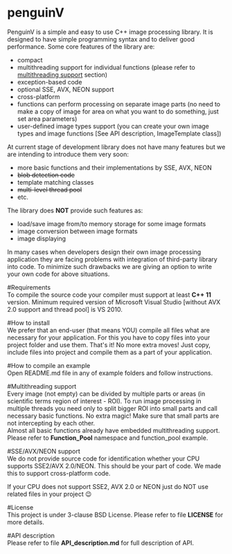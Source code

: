 # penguinV

PenguinV is a simple and easy to use C++ image processing library. It is designed to have simple programming syntax and to deliver good performance. Some core features of the library are:

- compact
- multithreading support for individual functions (please refer to [multithreading support](#multithreading-support) section)
- exception-based code
- optional SSE, AVX, NEON support
- cross-platform
- functions can perform processing on separate image parts (no need to make a copy of image for area on what you want to do something, just set area parameters)
- user-defined image types support (you can create your own image types and image functions [See API description, ImageTemplate class])

At current stage of development library does not have many features but we are intending to introduce them very soon:
- more basic functions and their implementations by SSE, AVX, NEON
- ~~blob detection code~~
- template matching classes
- ~~multi-level thread pool~~
- etc.

The library does **NOT** provide such features as:
- load/save image from/to memory storage for some image formats
- image conversion between image formats
- image displaying

In many cases when developers design their own image processing application they are facing problems with integration of third-party library into code. To minimize such drawbacks we are giving an option to write your own code for above situations.

#Requirements    
To compile the source code your compiler must support at least **C++ 11** version. Minimum required version of Microsoft Visual Studio [without AVX 2.0 support and thread pool] is VS 2010.

#How to install    
We prefer that an end-user (that means YOU) compile all files what are necessary for your application. For this you have to copy files into your project folder and use them. That's it! No more extra moves! Just copy, include files into project and compile them as a part of your application.

#How to compile an example    
Open README.md file in any of example folders and follow instructions.

#Multithreading support    
Every image (not empty) can be divided by multiple parts or areas (in scientific terms region of interest - ROI). To run image processing in multiple threads you need only to split bigger ROI into small parts and call necessary basic functions. No extra magic! Make sure that small parts are not intercepting by each other.    
Almost all basic functions already have embedded multithreading support. Please refer to **Function_Pool** namespace and function_pool example.

#SSE/AVX/NEON support    
We do not provide source code for identification whether your CPU supports SSE2/AVX 2.0/NEON. This should be your part of code. We made this to support cross-platform code.

If your CPU does not support SSE2, AVX 2.0 or NEON just do NOT use related files in your project :wink:

#License    
This project is under 3-clause BSD License. Please refer to file **LICENSE** for more details.

#API description    
Please refer to file **API_description.md** for full description of API.
